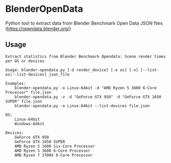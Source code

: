 # BlenderOpenData
Python tool to extract data from Blender Benchmark Open Data JSON files (https://opendata.blender.org/)

## Usage

    Extract statistics from Blender Benchmark Opendata: Scene render times per OS or devices
    
    Usage: blender-opendata.py [-d render_device] [-o os] [-v] [--list-os|--list-devices] json_file
    
    Examples:
        blender-opendata.py -o Linux-64bit -d "AMD Ryzen 5 3600 6-Core Processor" file.json
        blender-opendata.py -v -d "GeForce GTX 950" -d "GeForce GTX 1650 SUPER" file.json
        blender-opendata.py -o Linux-64bit --list-devices file.json
    
    OS:
        Linux-64bit
        Windows-64bit
    
    Devices:
        GeForce GTX 950
        GeForce GTX 1650 SUPER
        AMD Ryzen 5 1600 Six-Core Processor
        AMD Ryzen 5 3600 6-Core Processor
        AMD Ryzen 7 3700X 8-Core Processor


